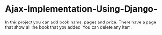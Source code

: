 # Ajax-Implementation-Using-Django-
In this project you can add book name, pages and prize.
There have a page that show all the book that you added.
You can delete any item.
